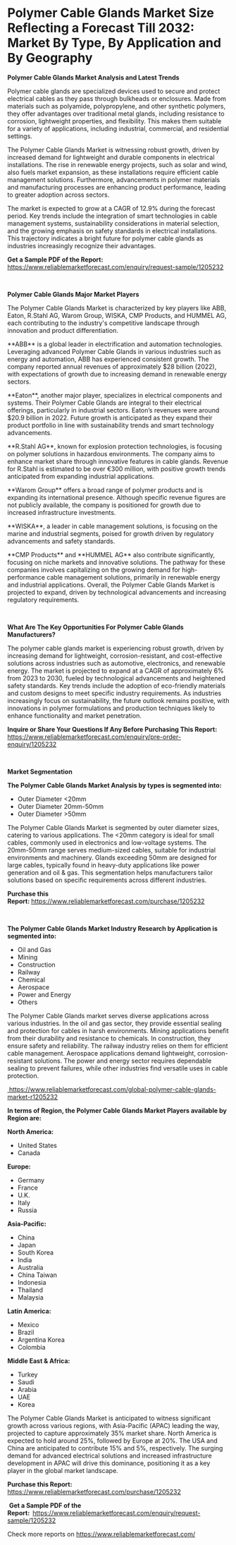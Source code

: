 <p><h1>Polymer Cable Glands Market Size Reflecting a Forecast Till 2032: Market By Type, By Application and By Geography</h1></p><p><strong>Polymer Cable Glands Market Analysis and Latest Trends</strong></p>
<p><p>Polymer cable glands are specialized devices used to secure and protect electrical cables as they pass through bulkheads or enclosures. Made from materials such as polyamide, polypropylene, and other synthetic polymers, they offer advantages over traditional metal glands, including resistance to corrosion, lightweight properties, and flexibility. This makes them suitable for a variety of applications, including industrial, commercial, and residential settings.</p><p>The Polymer Cable Glands Market is witnessing robust growth, driven by increased demand for lightweight and durable components in electrical installations. The rise in renewable energy projects, such as solar and wind, also fuels market expansion, as these installations require efficient cable management solutions. Furthermore, advancements in polymer materials and manufacturing processes are enhancing product performance, leading to greater adoption across sectors.</p><p>The market is expected to grow at a CAGR of 12.9% during the forecast period. Key trends include the integration of smart technologies in cable management systems, sustainability considerations in material selection, and the growing emphasis on safety standards in electrical installations. This trajectory indicates a bright future for polymer cable glands as industries increasingly recognize their advantages.</p></p>
<p><strong>Get a Sample PDF of the Report:&nbsp;</strong> <a href="https://www.reliablemarketforecast.com/enquiry/request-sample/1205232?utm_campaign=2280&utm_medium=2&utm_source=Github&utm_content=ia&utm_term=13022025&utm_id=polymer-cable-glands">https://www.reliablemarketforecast.com/enquiry/request-sample/1205232</a></p>
<p>&nbsp;</p>
<p><strong>Polymer Cable Glands Major Market Players</strong></p>
<p><p>The Polymer Cable Glands Market is characterized by key players like ABB, Eaton, R.Stahl AG, Warom Group, WISKA, CMP Products, and HUMMEL AG, each contributing to the industry's competitive landscape through innovation and product differentiation.</p><p>**ABB** is a global leader in electrification and automation technologies. Leveraging advanced Polymer Cable Glands in various industries such as energy and automation, ABB has experienced consistent growth. The company reported annual revenues of approximately $28 billion (2022), with expectations of growth due to increasing demand in renewable energy sectors.</p><p>**Eaton**, another major player, specializes in electrical components and systems. Their Polymer Cable Glands are integral to their electrical offerings, particularly in industrial sectors. Eaton’s revenues were around $20.9 billion in 2022. Future growth is anticipated as they expand their product portfolio in line with sustainability trends and smart technology advancements.</p><p>**R.Stahl AG**, known for explosion protection technologies, is focusing on polymer solutions in hazardous environments. The company aims to enhance market share through innovative features in cable glands. Revenue for R.Stahl is estimated to be over €300 million, with positive growth trends anticipated from expanding industrial applications.</p><p>**Warom Group** offers a broad range of polymer products and is expanding its international presence. Although specific revenue figures are not publicly available, the company is positioned for growth due to increased infrastructure investments.</p><p>**WISKA**, a leader in cable management solutions, is focusing on the marine and industrial segments, poised for growth driven by regulatory advancements and safety standards.</p><p>**CMP Products** and **HUMMEL AG** also contribute significantly, focusing on niche markets and innovative solutions. The pathway for these companies involves capitalizing on the growing demand for high-performance cable management solutions, primarily in renewable energy and industrial applications. Overall, the Polymer Cable Glands Market is projected to expand, driven by technological advancements and increasing regulatory requirements.</p></p>
<p>&nbsp;</p>
<p><strong>What Are The Key Opportunities For Polymer Cable Glands Manufacturers?</strong></p>
<p><p>The polymer cable glands market is experiencing robust growth, driven by increasing demand for lightweight, corrosion-resistant, and cost-effective solutions across industries such as automotive, electronics, and renewable energy. The market is projected to expand at a CAGR of approximately 6% from 2023 to 2030, fueled by technological advancements and heightened safety standards. Key trends include the adoption of eco-friendly materials and custom designs to meet specific industry requirements. As industries increasingly focus on sustainability, the future outlook remains positive, with innovations in polymer formulations and production techniques likely to enhance functionality and market penetration.</p></p>
<p><strong>Inquire or Share Your Questions If Any Before Purchasing This Report:</strong> <a href="https://www.reliablemarketforecast.com/enquiry/pre-order-enquiry/1205232?utm_campaign=2280&utm_medium=2&utm_source=Github&utm_content=ia&utm_term=13022025&utm_id=polymer-cable-glands">https://www.reliablemarketforecast.com/enquiry/pre-order-enquiry/1205232</a></p>
<p>&nbsp;</p>
<p><strong>Market Segmentation</strong></p>
<p><strong>The Polymer Cable Glands Market Analysis by types is segmented into:</strong></p>
<p><ul><li>Outer Diameter <20mm</li><li>Outer Diameter 20mm-50mm</li><li>Outer Diameter >50mm</li></ul></p>
<p><p>The Polymer Cable Glands Market is segmented by outer diameter sizes, catering to various applications. The <20mm category is ideal for small cables, commonly used in electronics and low-voltage systems. The 20mm-50mm range serves medium-sized cables, suitable for industrial environments and machinery. Glands exceeding 50mm are designed for large cables, typically found in heavy-duty applications like power generation and oil & gas. This segmentation helps manufacturers tailor solutions based on specific requirements across different industries.</p></p>
<p><strong>Purchase this Report:&nbsp;</strong><a href="https://www.reliablemarketforecast.com/purchase/1205232?utm_campaign=2280&utm_medium=2&utm_source=Github&utm_content=ia&utm_term=13022025&utm_id=polymer-cable-glands">https://www.reliablemarketforecast.com/purchase/1205232</a></p>
<p>&nbsp;</p>
<p><strong>The Polymer Cable Glands Market Industry Research by Application is segmented into:</strong></p>
<p><ul><li>Oil and Gas</li><li>Mining</li><li>Construction</li><li>Railway</li><li>Chemical</li><li>Aerospace</li><li>Power and Energy</li><li>Others</li></ul></p>
<p><p>The Polymer Cable Glands market serves diverse applications across various industries. In the oil and gas sector, they provide essential sealing and protection for cables in harsh environments. Mining applications benefit from their durability and resistance to chemicals. In construction, they ensure safety and reliability. The railway industry relies on them for efficient cable management. Aerospace applications demand lightweight, corrosion-resistant solutions. The power and energy sector requires dependable sealing to prevent failures, while other industries find versatile uses in cable protection.</p></p>
<p><a href="https://www.reliablemarketforecast.com/global-polymer-cable-glands-market-r1205232?utm_campaign=2280&utm_medium=2&utm_source=Github&utm_content=ia&utm_term=13022025&utm_id=polymer-cable-glands">&nbsp;https://www.reliablemarketforecast.com/global-polymer-cable-glands-market-r1205232</a></p>
<p><strong>In terms of Region, the Polymer Cable Glands Market Players available by Region are:</strong></p>
<p>
    <p> <strong> North America: </strong>
        <ul>
            <li>United States</li>
            <li>Canada</li>
        </ul>
        </p> 
    <p> <strong> Europe: </strong>
        <ul>
            <li>Germany</li>
            <li>France</li>
            <li>U.K.</li>
            <li>Italy</li>
            <li>Russia</li>
        </ul>
        </p> 
    <p> <strong> Asia-Pacific: </strong>
        <ul>
            <li>China</li>
            <li>Japan</li>
            <li>South Korea</li>
            <li>India</li>
            <li>Australia</li>
            <li>China Taiwan</li>
            <li>Indonesia</li>
            <li>Thailand</li>
            <li>Malaysia</li>
        </ul>
        </p> 
    <p> <strong> Latin America: </strong>
        <ul>
            <li>Mexico</li>
            <li>Brazil</li>
            <li>Argentina Korea</li>
            <li>Colombia</li>
        </ul>
        </p> 
    <p> <strong> Middle East & Africa: </strong>
        <ul>
            <li>Turkey</li>
            <li>Saudi</li>
            <li>Arabia</li>
            <li>UAE</li>
            <li>Korea</li>
        </ul>
    </p>
    </p>
<p><p>The Polymer Cable Glands Market is anticipated to witness significant growth across various regions, with Asia-Pacific (APAC) leading the way, projected to capture approximately 35% market share. North America is expected to hold around 25%, followed by Europe at 20%. The USA and China are anticipated to contribute 15% and 5%, respectively. The surging demand for advanced electrical solutions and increased infrastructure development in APAC will drive this dominance, positioning it as a key player in the global market landscape.</p></p>
<p><strong>Purchase this Report: </strong><a href="https://www.reliablemarketforecast.com/purchase/1205232?utm_campaign=2280&utm_medium=2&utm_source=Github&utm_content=ia&utm_term=13022025&utm_id=polymer-cable-glands">https://www.reliablemarketforecast.com/purchase/1205232</a></p>
<p>&nbsp;<strong>Get a Sample PDF of the Report:&nbsp;&nbsp;</strong><a href="https://www.reliablemarketforecast.com/enquiry/request-sample/1205232?utm_campaign=2280&utm_medium=2&utm_source=Github&utm_content=ia&utm_term=13022025&utm_id=polymer-cable-glands">https://www.reliablemarketforecast.com/enquiry/request-sample/1205232</a></p>
<p><strong></strong></p>
<p>Check more reports on <a href="https://www.reliablemarketforecast.com/?utm_campaign=2280&utm_medium=2&utm_source=Github&utm_content=ia&utm_term=13022025&utm_id=polymer-cable-glands">https://www.reliablemarketforecast.com/</a></p>